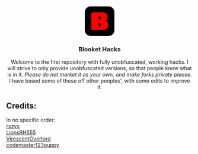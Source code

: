 <!-- PROJECT LOGO -->
<br />
<div align="center">
  <a href="https://github.com/cph101/Blooket-Hacks">
    <img src="images/logo.png" alt="Logo" width="80" height="80">
  </a>

<h3 align="center">Blooket Hacks</h3>

Welcome to the first repository with fully unobfuscated, working hacks. I will strive to only provide unobfuscated versions, so that people know what is in it. *Please do not market it as your own, and make forks private please.*
I have based some of these off other peoples', with some edits to improve it.

</div>

## Credits:

In no specific order:<br>
[rxzyx](https://github.com/rxzyx)<br>
[LionsRH555](https://github.com/LionsRH555)<br>
[VirescentOverlord](https://github.com/VirescentOverlord)<br>
[codemaster123puppy](https://github.com/codemaster123puppy)
